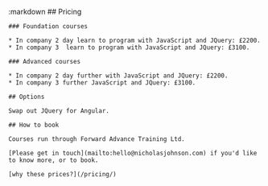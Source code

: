 :markdown
    ## Pricing
  
    ### Foundation courses
  
    * In company 2 day learn to program with JavaScript and JQuery: £2200.
    * In company 3  learn to program with JavaScript and JQuery: £3100.
  
    ### Advanced courses
  
    * In company 2 day further with JavaScript and JQuery: £2200.
    * In company 3 further JavaScript and JQuery: £3100.
  
    ## Options
  
    Swap out JQuery for Angular.
  
    ## How to book
  
    Courses run through Forward Advance Training Ltd.
  
    [Please get in touch](mailto:hello@nicholasjohnson.com) if you'd like to know more, or to book.
  
    [why these prices?](/pricing/)
  